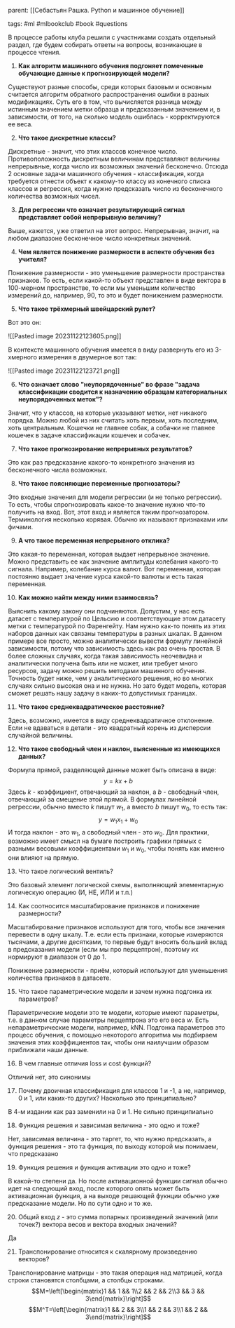 parent: [[Себастьян Рашка. Python и машинное обучение]]

tags: #ml #mlbookclub #book #questions

В процессе работы клуба решили с участниками создать отдельный раздел, где будем собирать ответы на вопросы, возникающие в процессе чтения.

1. **Как алгоритм машинного обучения подгоняет помеченные обучающие данные к прогнозирующей модели?**

Существуют разные способы, среди которых базовым и основным считается алгоритм обратного распространения ошибки в разных модификациях. Суть его в том, что вычисляется разница между истинным значением метки образца и предсказанным значением и, в зависимости, от того, на сколько модель ошиблась - корректируются ее веса.

2. **Что такое дискретные классы?**

Дискретные - значит, что этих классов конечное число. Противоположность дискретным величинам представляют величины непрерывные, когда число их возможных значений бесконечно. Отсюда 2 основные задачи машинного обучения - классификация, когда требуется отнести объект к какому-то классу из конечного списка классов и регрессия, когда нужно предсказать число из бесконечного количества возможных чисел.

3. **Для регрессии что означает результирующий сигнал представляет собой непрерывную величину?**

Выше, кажется, уже ответил на этот вопрос. Непрерывная, значит, на любом диапазоне бесконечное число конкретных значений.

4. **Чем является понижение размерности в аспекте обучения без учителя?**

Понижение размерности - это уменьшение размерности пространства признаков. То есть, если какой-то объект представлен в виде вектора в 100-мерном пространстве, то если мы уменьшим количество измерений до, например, 90, то это и будет понижением размерности.

5. **Что такое трёхмерный швейцарский рулет?**

Вот это он:

![[Pasted image 20231122123605.png]]

В контексте машинного обучения имеется в виду развернуть его из 3-хмерного измерения в двумерное вот так:

![[Pasted image 20231122123721.png]]

6. **Что означает слово "неупорядоченные" во фразе "задача классификации сводится к назначению образцам категориальных неупорядоченных меток"?**

Значит, что у классов, на которые указывают метки, нет никакого порядка. Можно любой из них считать хоть первым, хоть последним, хоть центральным. Кошечки не главнее собак, а собачки не главнее кошечек в задаче классификации кошечек и собачек.

7. **Что такое прогнозирование непрерывных результатов?**

Это как раз предсказание какого-то конкретного значения из бесконечного числа возможных.

8. **Что такое поясняющие переменные прогнозаторы?**

Это входные значения для модели регрессии (и не только регрессии). То есть, чтобы спрогнозировать какое-то значение нужно что-то получить на вход. Вот, этот вход и является таким прогнозатором. Терминология несколько корявая. Обычно их называют признаками или фичами.

9. **А что такое переменная непрерывного отклика?**

Это какая-то переменная, которая выдает непрерывное значение. Можно представить ее как значение амплитуды колебания какого-то сигнала. Например, колебание курса валют. Вот переменная, которая постоянно выдает значение курса какой-то валюты и есть такая переменная.

10. **Как можно найти между ними взаимосвязь?**

Выяснить какому закону они подчиняются. Допустим, у нас есть датасет с температурой по Цельсию и соответствующие этом датасету метки с температурой по Фаренгейту. Нам нужно как-то понять из этих наборов данных как связаны температуры в разных шкалах. В данном примере все просто, можно аналитически вывести формулу линейной зависимости, потому что зависимость здесь как раз очень простая. В более сложных случаях, когда такая зависимость неочевидна и аналитически получена быть или не может, или требует много ресурсов, задачу можно решить методами машинного обучения. Точность будет ниже, чем у аналитического решения, но во многих случаях сильно высокая она и не нужна. Но зато будет модель, которая сможет решать нашу задачу в каких-то допустимых границах.

11. **Что такое среднеквадратическое расстояние?**

Здесь, возможно, имеется в виду среднеквадратичное отклонение. Если не вдаваться в детали - это квадратный корень из дисперсии случайной величины.

12. **Что такое свободный член и наклон, выясненные из имеющихся данных?**

Формула прямой, разделяющей данные может быть описана в виде:
$$y=kx+b$$
Здесь $k$ - коэффициент, отвечающий за наклон, а $b$ - свободный член, отвечающий за смещение этой прямой. В формулах линейной регрессии, обычно вместо $k$ пишут $w_1$, а вместо $b$ пишут $w_0$, то есть так:
$$y=w_1x_1 + w_0$$
И тогда наклон - это $w_1$, а свободный член - это $w_0$. Для практики, возможно имеет смысл на бумаге построить графики прямых с разными весовыми коэффициентами $w_1$ и $w_0$, чтобы понять как именно они влияют на прямую.

13. Что такое логический вентиль?

Это базовый элемент логической схемы, выполняющий элементарную логическую операцию (И, НЕ, ИЛИ и т.п.)

14. Как соотносится масштабирование признаков и понижение размерности?

Масштабирование признаков используют для того, чтобы все значения перевести в одну шкалу. Т.е. если есть признаки, которые измеряются тысячами, а другие десятками, то первые будут вносить больший вклад в предсказания модели (если мы про перцептрон), поэтому их нормируют в диапазон от 0 до 1.

Понижение размерности - приём, который используют для уменьшения количества признаков в датасете.

15. Что такое параметрические модели и зачем нужна подгонка их параметров?

Параметрические модели это те модели, которые имеют параметры, т.е. в данном случае параметры перцептрона это его веса $w$. Есть непараметрические  модели, например, kNN. Подгонка параметров это процесс обучения, с помощью некоторого алгоритма мы подбираем значения этих коэффициентов так, чтобы они наилучшим образом приближали наши данные.

16. В чем главные отличия loss и cost функций?

Отличий нет, это синонимы

17. Почему двоичная классификация для классов 1 и -1, а не, например, 0 и 1, или каких-то других? Насколько это принципиально?

В 4-м издании как раз заменили на 0 и 1. Не сильно принципиально

18. Функция решения и зависимая величина - это одно и тоже?

Нет, зависимая величина - это таргет, то, что нужно предсказать, а функция решения - это та функция, по выходу которой мы понимаем, что предсказано

19. Функция решения и функция активации это одно и тоже?

В какой-то степени да. Но после активационной функции сигнал обычно идет на следующий вход, после которого опять может быть активационная функция, а на выходе решающей фукнции обычно уже предсказание модели. Но по сути одно и то же.

20. Общий вход $z$ - это сумма попарных произведений значений (или точек?) вектора весов и вектора входных значений?

Да

21. Транспонирование относится к скалярному произведению векторов?

Транспонирование матрицы - это такая операция над матрицей, когда строки становятся столбцами, а столбцы строками.
$$M=\left[\begin{matrix}1 && 1 && 1\\2 && 2 && 2\\3 && 3 && 3\end{matrix}\right]$$
$$M^T=\left[\begin{matrix}1 && 2 && 3\\1 && 2 && 3\\1 && 2 && 3\end{matrix}\right]$$
